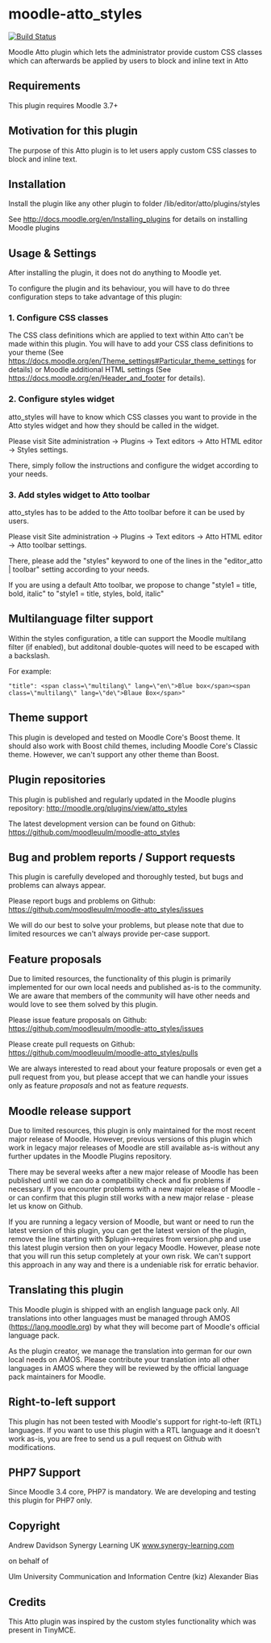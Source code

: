 moodle-atto_styles
==================

[![Build Status](https://travis-ci.org/moodleuulm/moodle-atto_styles.svg?branch=master)](https://travis-ci.org/moodleuulm/moodle-atto_styles)

Moodle Atto plugin which lets the administrator provide custom CSS classes which can afterwards be applied by users to block and inline text in Atto


Requirements
------------

This plugin requires Moodle 3.7+


Motivation for this plugin
--------------------------

The purpose of this Atto plugin is to let users apply custom CSS classes to block and inline text.


Installation
------------

Install the plugin like any other plugin to folder
/lib/editor/atto/plugins/styles

See http://docs.moodle.org/en/Installing_plugins for details on installing Moodle plugins


Usage & Settings
----------------

After installing the plugin, it does not do anything to Moodle yet.

To configure the plugin and its behaviour, you will have to do three configuration steps to take advantage of this plugin:

### 1. Configure CSS classes

The CSS class definitions which are applied to text within Atto can't be made within this plugin. You will have to add your CSS class definitions to your theme (See https://docs.moodle.org/en/Theme_settings#Particular_theme_settings for details) or Moodle additional HTML settings (See https://docs.moodle.org/en/Header_and_footer for details).

### 2. Configure styles widget

atto_styles will have to know which CSS classes you want to provide in the Atto styles widget and how they should be called in the widget.

Please visit Site administration -> Plugins -> Text editors -> Atto HTML editor -> Styles settings.

There, simply follow the instructions and configure the widget according to your needs.

### 3. Add styles widget to Atto toolbar

atto_styles has to be added to the Atto toolbar before it can be used by users.

Please visit Site administration -> Plugins -> Text editors -> Atto HTML editor -> Atto toolbar settings.

There, please add the "styles" keyword to one of the lines in the "editor_atto | toolbar" setting according to your needs.

If you are using a default Atto toolbar, we propose to change "style1 = title, bold, italic" to "style1 = title, styles, bold, italic"


Multilanguage filter support
---------------------------

Within the styles configuration, a title can support the Moodle multilang filter (if enabled), but additonal double-quotes will need to be escaped with a backslash.

For example:
```
"title": <span class=\"multilang\" lang=\"en\">Blue box</span><span class=\"multilang\" lang=\"de\">Blaue Box</span>"
```


Theme support
-------------

This plugin is developed and tested on Moodle Core's Boost theme.
It should also work with Boost child themes, including Moodle Core's Classic theme. However, we can't support any other theme than Boost.


Plugin repositories
-------------------

This plugin is published and regularly updated in the Moodle plugins repository:
http://moodle.org/plugins/view/atto_styles

The latest development version can be found on Github:
https://github.com/moodleuulm/moodle-atto_styles


Bug and problem reports / Support requests
------------------------------------------

This plugin is carefully developed and thoroughly tested, but bugs and problems can always appear.

Please report bugs and problems on Github:
https://github.com/moodleuulm/moodle-atto_styles/issues

We will do our best to solve your problems, but please note that due to limited resources we can't always provide per-case support.


Feature proposals
-----------------

Due to limited resources, the functionality of this plugin is primarily implemented for our own local needs and published as-is to the community. We are aware that members of the community will have other needs and would love to see them solved by this plugin.

Please issue feature proposals on Github:
https://github.com/moodleuulm/moodle-atto_styles/issues

Please create pull requests on Github:
https://github.com/moodleuulm/moodle-atto_styles/pulls

We are always interested to read about your feature proposals or even get a pull request from you, but please accept that we can handle your issues only as feature _proposals_ and not as feature _requests_.


Moodle release support
----------------------

Due to limited resources, this plugin is only maintained for the most recent major release of Moodle. However, previous versions of this plugin which work in legacy major releases of Moodle are still available as-is without any further updates in the Moodle Plugins repository.

There may be several weeks after a new major release of Moodle has been published until we can do a compatibility check and fix problems if necessary. If you encounter problems with a new major release of Moodle - or can confirm that this plugin still works with a new major relase - please let us know on Github.

If you are running a legacy version of Moodle, but want or need to run the latest version of this plugin, you can get the latest version of the plugin, remove the line starting with $plugin->requires from version.php and use this latest plugin version then on your legacy Moodle. However, please note that you will run this setup completely at your own risk. We can't support this approach in any way and there is a undeniable risk for erratic behavior.


Translating this plugin
-----------------------

This Moodle plugin is shipped with an english language pack only. All translations into other languages must be managed through AMOS (https://lang.moodle.org) by what they will become part of Moodle's official language pack.

As the plugin creator, we manage the translation into german for our own local needs on AMOS. Please contribute your translation into all other languages in AMOS where they will be reviewed by the official language pack maintainers for Moodle.


Right-to-left support
---------------------

This plugin has not been tested with Moodle's support for right-to-left (RTL) languages.
If you want to use this plugin with a RTL language and it doesn't work as-is, you are free to send us a pull request on Github with modifications.


PHP7 Support
------------

Since Moodle 3.4 core, PHP7 is mandatory. We are developing and testing this plugin for PHP7 only.


Copyright
---------

Andrew Davidson
Synergy Learning UK
www.synergy-learning.com

on behalf of

Ulm University
Communication and Information Centre (kiz)
Alexander Bias


Credits
-------

This Atto plugin was inspired by the custom styles functionality which was present in TinyMCE.
